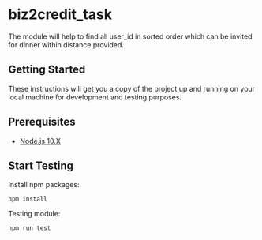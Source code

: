 # biz2credit_task
The module will help to find all user_id in sorted order which can be invited for dinner within distance provided.

## Getting Started

These instructions will get you a copy of the project up and running on your local machine for development and testing purposes.

## Prerequisites

* [Node.js 10.X](https://nodejs.org/en/download/)

## Start Testing

Install npm packages:
```
npm install
```

Testing module:
```
npm run test
```
